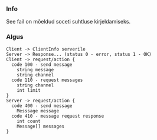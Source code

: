 ### Info
See fail on mõeldud soceti suhtluse kirjeldamiseks.
### Algus
````
Client -> ClientInfo serverile  
Server -> Response... (status 0 - error, status 1 - OK)  
Client -> request/action {  
  code 100 - send message  
    string message
    string channel
  code 110 - request messages
    string channel
    int limit
}
Server -> request/action {  
  code 400 - send message  
    Messsage message
  code 410 - message request response
    int count
    Message[] messages
}
````